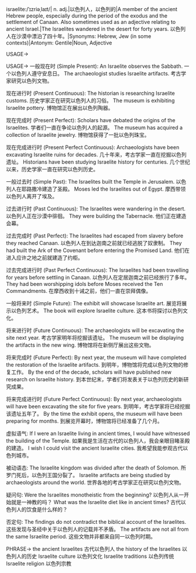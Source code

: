 israelite:/ˈɪzriəˌlaɪt/| n. adj.|以色列人，以色列的|A member of the ancient Hebrew people, especially during the period of the exodus and the settlement of Canaan.  Also sometimes used as an adjective relating to ancient Israel.|The Israelites wandered in the desert for forty years. 以色列人在沙漠中漂泊了四十年。|Synonyms: Hebrew, Jew (in some contexts)|Antonym: Gentile|Noun, Adjective


USAGE->

USAGE->
一般现在时 (Simple Present):
An Israelite observes the Sabbath.  一个以色列人遵守安息日。
The archaeologist studies Israelite artifacts. 考古学家研究以色列文物。

现在进行时 (Present Continuous):
The historian is researching Israelite customs.  历史学家正在研究以色列人的习俗。
The museum is exhibiting Israelite pottery.  博物馆正在展出以色列陶器。

现在完成时 (Present Perfect):
Scholars have debated the origins of the Israelites.  学者们一直在争论以色列人的起源。
The museum has acquired a collection of Israelite jewelry.  博物馆获得了一批以色列珠宝。

现在完成进行时 (Present Perfect Continuous):
Archaeologists have been excavating Israelite ruins for decades.  几十年来，考古学家一直在挖掘以色列遗址。
Historians have been studying Israelite history for centuries.  几个世纪以来，历史学家一直在研究以色列历史。


一般过去时 (Simple Past):
The Israelites built the Temple in Jerusalem.  以色列人在耶路撒冷建造了圣殿。
Moses led the Israelites out of Egypt.  摩西带领以色列人离开了埃及。

过去进行时 (Past Continuous):
The Israelites were wandering in the desert.  以色列人正在沙漠中徘徊。
They were building the Tabernacle.  他们正在建造会幕。

过去完成时 (Past Perfect):
The Israelites had escaped from slavery before they reached Canaan.  以色列人在到达迦南之前就已经逃脱了奴隶制。
They had built the Ark of the Covenant before entering the Promised Land.  他们在进入应许之地之前就建造了约柜。

过去完成进行时 (Past Perfect Continuous):
The Israelites had been travelling for years before settling in Canaan. 以色列人在定居迦南之前已经旅行了多年。
They had been worshipping idols before Moses received the Ten Commandments.  在摩西收到十诫之前，他们一直在崇拜偶像。


一般将来时 (Simple Future):
The exhibit will showcase Israelite art.  展览将展示以色列艺术。
The book will explore Israelite culture.  这本书将探讨以色列文化。

将来进行时 (Future Continuous):
The archaeologists will be excavating the site next year.  考古学家明年将挖掘该遗址。
The museum will be displaying the artifacts in the new wing.  博物馆将在新侧厅展出这些文物。

将来完成时 (Future Perfect):
By next year, the museum will have completed the restoration of the Israelite artifacts.  到明年，博物馆将完成以色列文物的修复工作。
By the end of the decade, scholars will have published new research on Israelite history.  到本世纪末，学者们将发表关于以色列历史的新研究成果。

将来完成进行时 (Future Perfect Continuous):
By next year, archaeologists will have been excavating the site for five years. 到明年，考古学家将已经挖掘该遗址五年了。
By the time the exhibit opens, the museum will have been preparing for months. 到展览开幕时，博物馆将已经准备了几个月。


虚拟语气:
If I were an Israelite living in ancient times, I would have witnessed the building of the Temple. 如果我是生活在古代的以色列人，我会亲眼目睹圣殿的建造。
I wish I could visit the ancient Israelite cities. 我希望我能参观古代以色列城市。

被动语态:
The Israelite kingdom was divided after the death of Solomon.  所罗门死后，以色列王国分裂了。
Israelite artifacts are being studied by archaeologists around the world.  世界各地的考古学家正在研究以色列文物。

疑问句:
Were the Israelites monotheistic from the beginning?  以色列人从一开始就是一神教的吗？
What was the Israelite diet like in ancient times?  古代以色列人的饮食是什么样的？

否定句:
The findings do not contradict the biblical account of the Israelites.  这些发现与圣经中关于以色列人的记载并不矛盾。
The artifacts are not all from the same Israelite period.  这些文物并非都来自同一以色列时期。


PHRASE->
the ancient Israelites 古代以色列人
the history of the Israelites 以色列人的历史
Israelite culture 以色列文化
Israelite traditions 以色列传统
Israelite religion 以色列宗教
